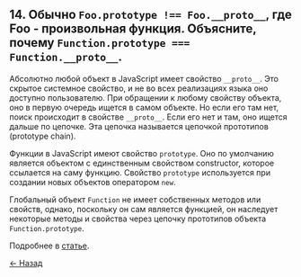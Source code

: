 ## 14. Обычно `Foo.prototype !== Foo.__proto__`, где Foo - произвольная функция. Объясните, почему `Function.prototype === Function.__proto__`.

Абсолютно любой объект в JavaScript имеет свойство `__proto__`. Это скрытое системное свойство, и не во всех реализациях языка оно доступно пользователю.
При обращении к любому свойству объекта, оно в первую очередь ищется в самом объекте. Но если его там нет, поиск происходит в свойстве `__proto__`. Если его нет и там, оно ищется дальше по цепочке. Эта цепочка называется цепочкой прототипов (prototype chain).

Функции в JavaScript имеют свойство `prototype`. Оно по умолчанию является объектом с единственным свойством constructor, которое ссылается на саму функцию. Свойство `prototype` используется при создании новых объектов оператором `new`.

Глобальный объект `Function` не имеет собственных методов или свойств, однако, поскольку он сам является функцией, он наследует некоторые методы и свойства через цепочку прототипов объекта `Function.prototype`.

Подробнее в [статье](https://habr.com/ru/post/140810/). 

[← Назад](../readme.md)
